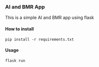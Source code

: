 ### AI and BMR App  
This is a simple AI and BMR app using flask  
#### How to install  
```
pip install -r requirements.txt
```
#### Usage  
```
flask run
```
